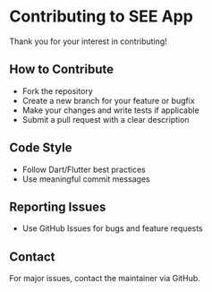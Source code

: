 # Contributing to SEE App

Thank you for your interest in contributing!

## How to Contribute
- Fork the repository
- Create a new branch for your feature or bugfix
- Make your changes and write tests if applicable
- Submit a pull request with a clear description

## Code Style
- Follow Dart/Flutter best practices
- Use meaningful commit messages

## Reporting Issues
- Use GitHub Issues for bugs and feature requests

## Contact
For major issues, contact the maintainer via GitHub.
